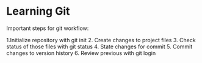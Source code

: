 # Learning Git

Important steps for git workflow:

1.Initialize repository with git init
2. Create changes to project files
3. Check status of those files with git status
4. State changes for commit
5. Commit changes to version history
6. Review previous with git login
